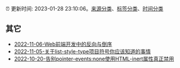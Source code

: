 :alarm_clock: 更新时间: 2023-01-28 23:10:06。[来源分类](../README.md)、[标签分类](../TAGS.md)、[时间分类](../TIMELINE.md)

## 其它




- [2022-11-06-Web前端开发中的反向与倒序](https://www.zhangxinxu.com/wordpress/2022/11/web-direction-reverse-css-dom/) 
- [2022-11-05-关于list-style-type项目符号你应该知道的事情](https://www.zhangxinxu.com/wordpress/2022/11/about-css-list-style-type-item/) 
- [2022-10-20-告别pointer-events:none使用HTML-inert属性真正禁用](https://www.zhangxinxu.com/wordpress/2022/10/html-inert-disabled-attribute/) 